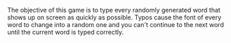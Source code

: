 The objective of this game is to type every randomly generated word that shows up on screen as quickly as possible. Typos cause the font of every word to change into a random one and you can't continue to the next word until the current word is typed correctly.
